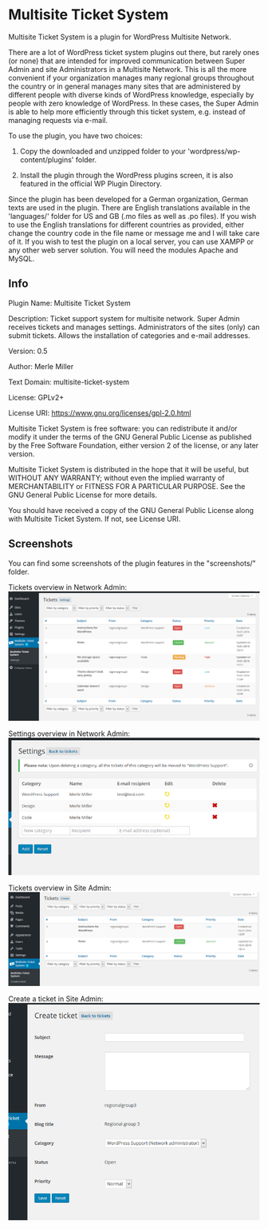 # Multisite Ticket System

Multisite Ticket System is a plugin for WordPress Multisite Network.

There are a lot of WordPress ticket system plugins out there, but rarely ones (or none) that are intended for improved communication between Super Admin and site Administrators in a Multisite Network.
This is all the more convenient if your organization manages many regional groups throughout the country or in general manages many sites that are administered by different people with diverse kinds of WordPress knowledge, especially by people with zero knowledge of WordPress. In these cases, the Super Admin is able to help more efficiently through this ticket system, e.g. instead of managing requests via e-mail.

To use the plugin, you have two choices:

1. Copy the downloaded and unzipped folder to your 'wordpress/wp-content/plugins' folder. 

2. Install the plugin through the WordPress plugins screen, it is also featured in the official WP Plugin Directory.

Since the plugin has been developed for a German organization, German texts are used in the plugin.
There are English translations available in the 'languages/' folder for US and GB (.mo files as well as .po files). If you wish to use the English translations for different countries as provided, either change the country code in the file name or message me and I will take care of it.
If you wish to test the plugin on a local server, you can use XAMPP or any other web server solution.
You will need the modules Apache and MySQL.


## Info
Plugin Name:  Multisite Ticket System

Description: Ticket support system for multisite network. Super Admin receives tickets and manages settings. Administrators of the sites (only) can submit tickets. Allows the installation of categories and e-mail addresses.

Version: 0.5

Author: Merle Miller

Text Domain: multisite-ticket-system

License: GPLv2+

License URI: https://www.gnu.org/licenses/gpl-2.0.html


Multisite Ticket System is free software: you can redistribute it and/or modify
it under the terms of the GNU General Public License as published by
the Free Software Foundation, either version 2 of the license, or
any later version.

Multisite Ticket System is distributed in the hope that it will be useful,
but WITHOUT ANY WARRANTY; without even the implied warranty of
MERCHANTABILITY or FITNESS FOR A PARTICULAR PURPOSE. See the
GNU General Public License for more details.

You should have received a copy of the GNU General Public License
along with Multisite Ticket System. If not, see License URI.

## Screenshots

You can find some screenshots of the plugin features in the "screenshots/" folder.

Tickets overview in Network Admin:
![Tickets overview in network admin](screenshots/msts_screenshot01_networktickets.jpg)

Settings overview in Network Admin:
![Settings overview in network admin](screenshots/msts_screenshot02_settings.jpg)

Tickets overview in Site Admin:
![Tickets overview in site admin](screenshots/msts_screenshot04_admintickets.jpg)

Create a ticket in Site Admin:
![Create a ticket in site admin](screenshots/msts_screenshot05_createTicket.jpg)

